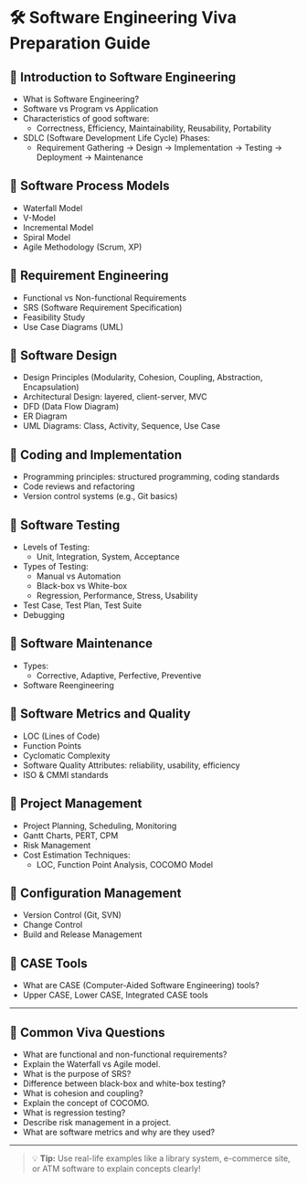 # 🛠️ Software Engineering Viva Preparation Guide

## 🔹 Introduction to Software Engineering
- What is Software Engineering?
- Software vs Program vs Application
- Characteristics of good software:
  - Correctness, Efficiency, Maintainability, Reusability, Portability
- SDLC (Software Development Life Cycle) Phases:
  - Requirement Gathering → Design → Implementation → Testing → Deployment → Maintenance

## 🔹 Software Process Models
- Waterfall Model
- V-Model
- Incremental Model
- Spiral Model
- Agile Methodology (Scrum, XP)

## 🔹 Requirement Engineering
- Functional vs Non-functional Requirements
- SRS (Software Requirement Specification)
- Feasibility Study
- Use Case Diagrams (UML)

## 🔹 Software Design
- Design Principles (Modularity, Cohesion, Coupling, Abstraction, Encapsulation)
- Architectural Design: layered, client-server, MVC
- DFD (Data Flow Diagram)
- ER Diagram
- UML Diagrams: Class, Activity, Sequence, Use Case

## 🔹 Coding and Implementation
- Programming principles: structured programming, coding standards
- Code reviews and refactoring
- Version control systems (e.g., Git basics)

## 🔹 Software Testing
- Levels of Testing:
  - Unit, Integration, System, Acceptance
- Types of Testing:
  - Manual vs Automation
  - Black-box vs White-box
  - Regression, Performance, Stress, Usability
- Test Case, Test Plan, Test Suite
- Debugging

## 🔹 Software Maintenance
- Types:
  - Corrective, Adaptive, Perfective, Preventive
- Software Reengineering

## 🔹 Software Metrics and Quality
- LOC (Lines of Code)
- Function Points
- Cyclomatic Complexity
- Software Quality Attributes: reliability, usability, efficiency
- ISO & CMMI standards

## 🔹 Project Management
- Project Planning, Scheduling, Monitoring
- Gantt Charts, PERT, CPM
- Risk Management
- Cost Estimation Techniques:
  - LOC, Function Point Analysis, COCOMO Model

## 🔹 Configuration Management
- Version Control (Git, SVN)
- Change Control
- Build and Release Management

## 🔹 CASE Tools
- What are CASE (Computer-Aided Software Engineering) tools?
- Upper CASE, Lower CASE, Integrated CASE tools

---

## 🔹 Common Viva Questions
- What are functional and non-functional requirements?
- Explain the Waterfall vs Agile model.
- What is the purpose of SRS?
- Difference between black-box and white-box testing?
- What is cohesion and coupling?
- Explain the concept of COCOMO.
- What is regression testing?
- Describe risk management in a project.
- What are software metrics and why are they used?

---

> 💡 **Tip:** Use real-life examples like a library system, e-commerce site, or ATM software to explain concepts clearly!
